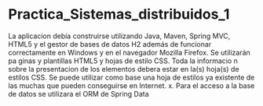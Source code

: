 # Practica_Sistemas_distribuidos_1
 La aplicacion debía construirse utilizando Java, Maven, Spring MVC, HTML5 y el gestor de bases de datos H2 además de funcionar correctamente en Windows y en el navegador Mozilla Firefox.  Se utilizarán pa ginas y plantillas HTML5 y hojas de estilo CSS. Toda la informacio n sobre la presentacion de los elementos debera estar en la(s) hoja(s) de estilos CSS. Se puede utilizar como base una hoja de estilos ya existente de las muchas que pueden conseguirse en Internet. x. Para el acceso a la base de datos se utilizara el ORM de Spring Data 
